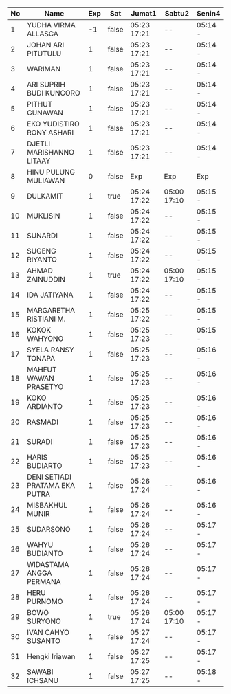 | No | Name | Exp | Sat | Jumat1 | Sabtu2 | Senin4 |
|-----|-----|-----|-----|-----|-----|-----|
| 1 | YUDHA VIRMA ALLASCA | -1 | false | 05:23 17:21 | -- | 05:14 - |
| 2 | JOHAN ARI PITUTULU | 1 | false | 05:23 17:21 | -- | 05:14 - |
| 3 | WARIMAN | 1 | false | 05:23 17:21 | -- | 05:14 - |
| 4 | ARI SUPRIH BUDI KUNCORO | 1 | false | 05:23 17:21 | -- | 05:14 - |
| 5 | PITHUT GUNAWAN | 1 | false | 05:23 17:21 | -- | 05:14 - |
| 6 | EKO YUDISTIRO RONY ASHARI | 1 | false | 05:23 17:21 | -- | 05:14 - |
| 7 | DJETLI MARISHANNO LITAAY | 1 | false | 05:23 17:21 | -- | 05:14 - |
| 8 | HINU PULUNG MULIAWAN | 0 | false | Exp | Exp | Exp |
| 9 | DULKAMIT | 1 | true | 05:24 17:22 | 05:00 17:10 | 05:15 - |
| 10 | MUKLISIN | 1 | false | 05:24 17:22 | -- | 05:15 - |
| 11 | SUNARDI | 1 | false | 05:24 17:22 | -- | 05:15 - |
| 12 | SUGENG RIYANTO | 1 | false | 05:24 17:22 | -- | 05:15 - |
| 13 | AHMAD ZAINUDDIN | 1 | true | 05:24 17:22 | 05:00 17:10 | 05:15 - |
| 14 | IDA JATIYANA | 1 | false | 05:24 17:22 | -- | 05:15 - |
| 15 | MARGARETHA RISTIANI M. | 1 | false | 05:25 17:22 | -- | 05:15 - |
| 16 | KOKOK WAHYONO | 1 | false | 05:25 17:23 | -- | 05:15 - |
| 17 | SYELA RANSY TONAPA | 1 | false | 05:25 17:23 | -- | 05:16 - |
| 18 | MAHFUT WAWAN PRASETYO | 1 | false | 05:25 17:23 | -- | 05:16 - |
| 19 | KOKO ARDIANTO | 1 | false | 05:25 17:23 | -- | 05:16 - |
| 20 | RASMADI | 1 | false | 05:25 17:23 | -- | 05:16 - |
| 21 | SURADI | 1 | false | 05:25 17:23 | -- | 05:16 - |
| 22 | HARIS BUDIARTO | 1 | false | 05:25 17:23 | -- | 05:16 - |
| 23 | DENI SETIADI PRATAMA EKA PUTRA | 1 | false | 05:26 17:24 | -- | 05:16 - |
| 24 | MISBAKHUL MUNIR | 1 | false | 05:26 17:24 | -- | 05:16 - |
| 25 | SUDARSONO | 1 | false | 05:26 17:24 | -- | 05:17 - |
| 26 | WAHYU BUDIANTO | 1 | false | 05:26 17:24 | -- | 05:17 - |
| 27 | WIDASTAMA ANGGA PERMANA | 1 | false | 05:26 17:24 | -- | 05:17 - |
| 28 | HERU PURNOMO | 1 | false | 05:26 17:24 | -- | 05:17 - |
| 29 | BOWO SURYONO | 1 | true | 05:26 17:24 | 05:00 17:10 | 05:17 - |
| 30 | IVAN CAHYO SUSANTO | 1 | false | 05:27 17:24 | -- | 05:17 - |
| 31 | Hengki Iriawan | 1 | false | 05:27 17:25 | -- | 05:17 - |
| 32 | SAWABI ICHSANU | 1 | false | 05:27 17:25 | -- | 05:18 - |
